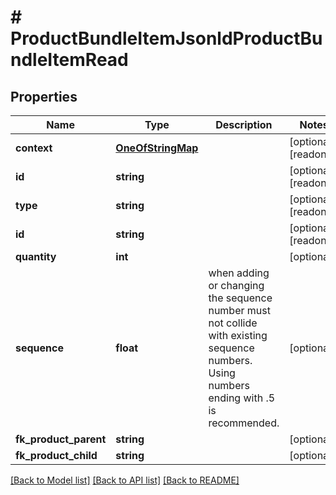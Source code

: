 # # ProductBundleItemJsonldProductBundleItemRead

## Properties

Name | Type | Description | Notes
------------ | ------------- | ------------- | -------------
**context** | [**OneOfStringMap**](OneOfStringMap.md) |  | [optional] [readonly]
**id** | **string** |  | [optional] [readonly]
**type** | **string** |  | [optional] [readonly]
**id** | **string** |  | [optional] [readonly]
**quantity** | **int** |  | [optional]
**sequence** | **float** | when adding or changing the sequence number must not collide with existing sequence numbers. Using numbers ending with .5 is recommended. | [optional]
**fk_product_parent** | **string** |  | [optional]
**fk_product_child** | **string** |  | [optional]

[[Back to Model list]](../../README.md#models) [[Back to API list]](../../README.md#endpoints) [[Back to README]](../../README.md)
